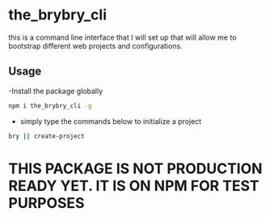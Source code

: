 # the_brybry_cli
this is a command line interface that I will set up that will allow me to bootstrap different web projects and configurations.
## Usage
-Install the package globally
```sh
npm i the_brybry_cli -g 
```
- simply type the commands below to initialize a project
```sh
bry || create-project
```
# THIS PACKAGE IS NOT PRODUCTION READY YET. IT IS ON NPM FOR TEST PURPOSES
